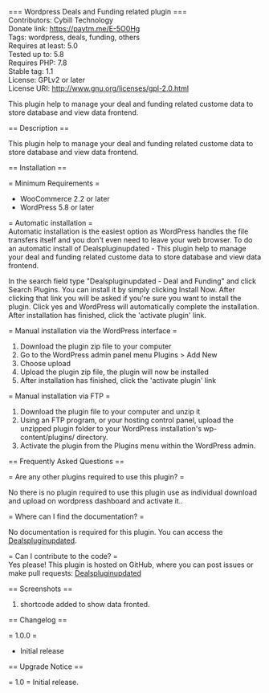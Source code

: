 === Wordpress Deals and Funding related plugin  ===<br>
Contributors: Cybill Technology<br>
Donate link: https://paytm.me/E-5O0Hg<br>
Tags: wordpress, deals, funding, others<br>
Requires at least: 5.0<br>
Tested up to: 5.8<br>
Requires PHP: 7.8<br>
Stable tag: 1.1<br>
License: GPLv2 or later<br>
License URI: http://www.gnu.org/licenses/gpl-2.0.html<br>

This plugin help to manage your deal and funding related custome data to store database and view data frontend.

== Description ==

This plugin help to manage your deal and funding related custome data to store database and view data frontend.

== Installation ==

= Minimum Requirements =

* WooCommerce 2.2 or later
* WordPress 5.8 or later

= Automatic installation =<br>
Automatic installation is the easiest option as WordPress handles the file transfers itself and you don't even need to leave your web browser. To do an automatic install of Dealspluginupdated - This plugin help to manage your deal and funding related custome data to store database and view data frontend.

In the search field type "Dealspluginupdated  - Deal and Funding" and click Search Plugins. You can install it by simply clicking Install Now. After clicking that link you will be asked if you're sure you want to install the plugin. Click yes and WordPress will automatically complete the installation. After installation has finished, click the 'activate plugin' link.

= Manual installation via the WordPress interface =
1. Download the plugin zip file to your computer
2. Go to the WordPress admin panel menu Plugins > Add New
3. Choose upload
4. Upload the plugin zip file, the plugin will now be installed
5. After installation has finished, click the 'activate plugin' link

= Manual installation via FTP =
1. Download the plugin file to your computer and unzip it
2. Using an FTP program, or your hosting control panel, upload the unzipped plugin folder to your WordPress installation's wp-content/plugins/ directory.
3. Activate the plugin from the Plugins menu within the WordPress admin.

== Frequently Asked Questions ==

= Are any other plugins required to use this plugin? =

No there is no plugin required to use this plugin use as individual download and upload on wordpress dashboard and activate it..

= Where can I find the documentation? =

No documentation is required for this plugin. You can access the [Dealspluginupdated](https://github.com/krisitpw/Dealspluginupdated).

= Can I contribute to the code? =<br>
Yes please! This plugin is hosted on GitHub, where you can post issues or make pull requests:
[Dealspluginupdated](https://github.com/krisitpw/Dealspluginupdated)

== Screenshots ==

1. shortcode added to show data fronted.


== Changelog ==

= 1.0.0 =
* Initial release

== Upgrade Notice ==

= 1.0 =
Initial release.
